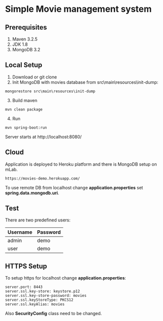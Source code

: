 # Simple Movie management system

## Prerequisites
1. Maven 3.2.5
2. JDK 1.8
3. MongoDB 3.2

## Local Setup 

1. Download or git clone
2. Init MongoDB with movies database from src\main\resources\init-dump:
```
mongorestore src\main\resources\init-dump
```
3. Build maven
```
mvn clean package
```
4. Run
```
mvn spring-boot:run
```
Server starts at http://localhost:8080/

## Cloud

Application is deployed to Heroku platform and there is MongoDB setup on mLab.
```
https://movies-demo.herokuapp.com/
```
To use remote DB from localhost change **application.properties** set **spring.data.mongodb.uri**.

## Test

There are two predefined users:

| Username | Password |
| -------- | -------- |
| admin    | demo     |
| user     | demo     |

## HTTPS Setup

To setup https for localhost change **application.properties**:
```
server.port: 8443
server.ssl.key-store: keystore.p12
server.ssl.key-store-password: movies
server.ssl.keyStoreType: PKCS12
server.ssl.keyAlias: movies
```
Also **SecurityConfig** class need to be changed.

